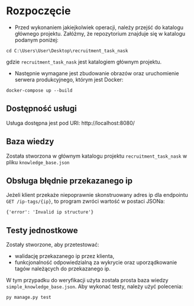 # Rozpoczęcie

* Przed wykonaniem jakiejkolwiek operacji, należy przejść do katalogu głównego projektu.
Załóżmy, że repozytorium znajduje się w katalogu podanym poniżej:

```commandline
cd C:\Users\User\Desktop\recruitment_task_nask
```

gdzie `recruitment_task_nask` jest katalogiem głównym projektu.

* Następnie wymagane jest zbudowanie obrazów oraz uruchomienie serwera produkcyjnego, którym jest Docker:

```commandline
docker-compose up --build
```

## Dostępność usługi

Usługa dostępna jest pod URI: http://localhost:8080/

## Baza wiedzy

Została stworzona w głównym katalogu projektu `recruitment_task_nask` w pliku `knowledge_base.json`

## Obsługa błędnie przekazanego ip

Jeżeli klient przekaże niepoprawnie skonstruowany adres ip dla endpointu `GET /ip-tags/{ip}`,
to program zwróci wartość w postaci JSONa:

`{'error': 'Invalid ip structure'}`

## Testy jednostkowe

Zostały stworzone, aby przetestować:

* walidację przekazanego ip przez klienta,
* funkcjonalność odpowiedzialną za wykrycie oraz uporządkowanie tagów należących do przekazanego ip.

W tym przypadku do weryfikacji użyta została prosta baza wiedzy `simple_knowledge_base.json`. 
Aby wykonać testy, należy użyć polecenia:

```commandline
py manage.py test
```
